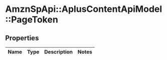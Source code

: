 # AmznSpApi::AplusContentApiModel::PageToken

## Properties
Name | Type | Description | Notes
------------ | ------------- | ------------- | -------------

